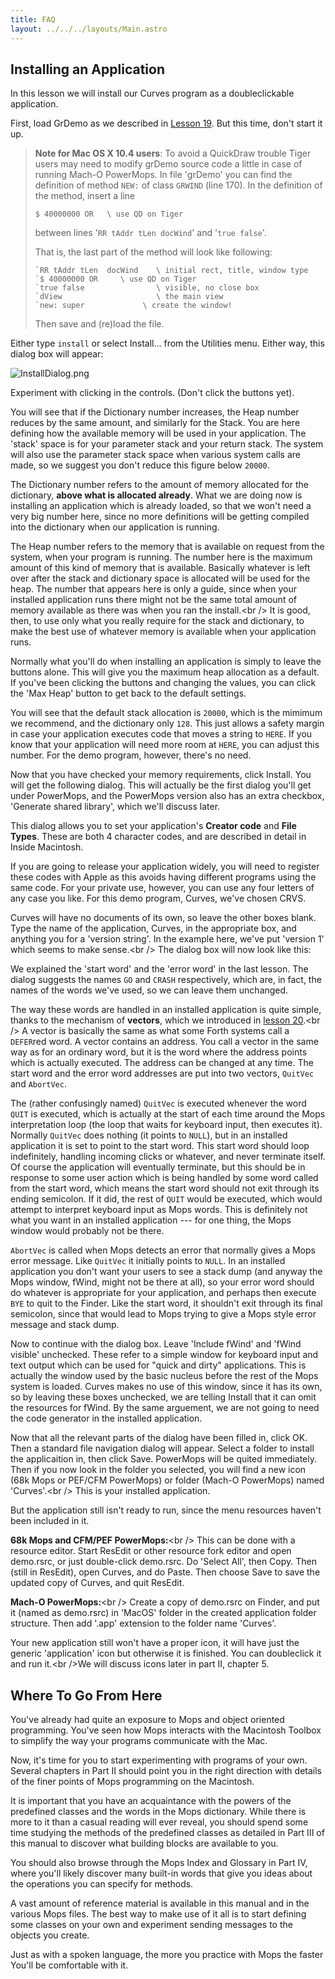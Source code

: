 ```yaml
---
title: FAQ
layout: ../../../layouts/Main.astro
---
```

Installing an Application
-------------------------

In this lesson we will install our Curves program as a doubleclickable
application.

First, load GrDemo as we described in [Lesson 19](Lesson_19).
But this time, don't start it up.

> **Note for Mac OS X 10.4 users**: To avoid a QuickDraw trouble Tiger users may need to
> modify grDemo source code a little in case of running Mach-O PowerMops.
> In file 'grDemo' you can find the definition of method
> `NEW:` of class `GRWIND` (line 170). In
> the definition of the method, insert a line
> 
> `$ 40000000 OR   \ use QD on Tiger`
> 
> between lines '`RR tAddr tLen docWind`' and
> '`true false`'.
> 
> That is, the last part of the method will look like following: 
> 
> ```shell
> `RR tAddr tLen  docWind    \ initial rect, title, window type
> `$ 40000000 OR     \ use QD on Tiger
> `true false                \ visible, no close box
> `dView                     \ the main view
> `new: super             \ create the window!
> ```
>  
> Then save and (re)load the file.

Either type `install` or select Install\... from the
Utilities menu. Either way, this dialog box will appear:

![](/pmops/InstallDialog.png "InstallDialog.png")

Experiment with clicking in the controls. (Don't click the buttons
yet).

You will see that if the Dictionary number increases, the Heap number
reduces by the same amount, and similarly for the Stack. You are here
defining how the available memory will be used in your application. The
'stack' space is for your parameter stack and your return stack. The
system will also use the parameter stack space when various system calls
are made, so we suggest you don't reduce this figure below
`20000`.

The Dictionary number refers to the amount of memory allocated for the
dictionary, **above what is allocated already**. What we are doing now
is installing an application which is already loaded, so that we won't
need a very big number here, since no more definitions will be getting
compiled into the dictionary when our application is running.

The Heap number refers to the memory that is available on request from
the system, when your program is running. The number here is the maximum
amount of this kind of memory that is available. Basically whatever is
left over after the stack and dictionary space is allocated will be used
for the heap. The number that appears here is only a guide, since when
your installed application runs there might not be the same total amount
of memory available as there was when you ran the install.\<br /\> It is
good, then, to use only what you really require for the stack and
dictionary, to make the best use of whatever memory is available when
your application runs.

Normally what you'll do when installing an application is simply to
leave the buttons alone. This will give you the maximum heap allocation
as a default. If you've been clicking the buttons and changing the
values, you can click the 'Max Heap' button to get back to
the default settings.

You will see that the default stack allocation is
`20000`, which is the mimimum we recommend, and the
dictionary only `128`. This just allows a safety margin
in case your application executes code that moves a string to
`HERE`. If you know that your application will need more
room at `HERE`, you can adjust this number. For the demo
program, however, there's no need.

Now that you have checked your memory requirements, click Install. You
will get the following dialog. This will actually be the first dialog
you'll get under PowerMops, and the PowerMops version also has an extra
checkbox, 'Generate shared library', which we'll discuss later.

This dialog allows you to set your application's **Creator code** and
**File Types**. These are both 4 character codes, and are described in
detail in Inside Macintosh.

If you are going to release your application widely, you will need to
register these codes with Apple as this avoids having different programs
using the same code. For your private use, however, you can use any four
letters of any case you like. For this demo program, Curves, we've
chosen CRVS.

Curves will have no documents of its own, so leave the other boxes
blank. Type the name of the application, Curves, in the appropriate box,
and anything you for a 'version string'. In the example here, we've
put 'version 1' which seems to make sense.\<br /\> The dialog box will
now look like this:

We explained the 'start word' and the 'error word' in the last
lesson. The dialog suggests the names `GO` and
`CRASH` respectively, which are, in fact, the names of
the words we've used, so we can leave them unchanged.

The way these words are handled in an installed application is quite
simple, thanks to the mechanism of **vectors**, which we introduced in
[lesson 20](Lesson_20#Scroll_Bar_Actions).\<br /\> A vector
is basically the same as what some Forth systems call a
`DEFER`red word. A vector contains an address. You call a
vector in the same way as for an ordinary word, but it is the word where
the address points which is actually executed. The address can be
changed at any time. The start word and the error word addresses are put
into two vectors, `QuitVec` and
`AbortVec`.

The (rather confusingly named) `QuitVec` is executed
whenever the word `QUIT` is executed, which is actually
at the start of each time around the Mops interpretation loop (the loop
that waits for keyboard input, then executes it). Normally
`QuitVec` does nothing (it points to
`NULL`), but in an installed application it is set to
point to the start word. This start word should loop indefinitely,
handling incoming clicks or whatever, and never terminate itself. Of
course the application will eventually terminate, but this should be in
response to some user action which is being handled by some word called
from the start word, which means the start word should not exit through
its ending semicolon. If it did, the rest of `QUIT` would
be executed, which would attempt to interpret keyboard input as Mops
words. This is definitely not what you want in an installed application
--- for one thing, the Mops window would probably not be there.

`AbortVec` is called when Mops detects an error that
normally gives a Mops error message. Like `QuitVec` it
initially points to `NULL`. In an installed application
you don't want your users to see a stack dump (and anyway the Mops
window, fWind, might not be there at all), so your error word should do
whatever is appropriate for your application, and perhaps then execute
`BYE` to quit to the Finder. Like the start word, it
shouldn't exit through its final semicolon, since that would lead to
Mops trying to give a Mops style error message and stack dump.

Now to continue with the dialog box. Leave 'Include fWind' and 'fWind
visible' unchecked. These refer to a simple window for keyboard input
and text output which can be used for "quick and dirty" applications.
This is actually the window used by the basic nucleus before the rest of
the Mops system is loaded. Curves makes no use of this window, since it
has its own, so by leaving these boxes unchecked, we are telling Install
that it can omit the resources for fWind. By the same arguement, we are
not going to need the code generator in the installed application.

Now that all the relevant parts of the dialog have been filled in, click
OK. Then a standard file navigation dialog will appear. Select a folder
to install the applicaition in, then click Save. PowerMops will be
quited immediately. Then if you now look in the folder you selected, you
will find a new icon (68k Mops or PEF/CFM PowerMops) or folder (Mach-O
PowerMops) named 'Curves'.\<br /\> This is your installed application.

But the application still isn't ready to run, since the menu resources
haven't been included in it.

**68k Mops and CFM/PEF PowerMops:**\<br /\> This can be done with a
resource editor. Start ResEdit or other resource fork editor and open
demo.rsrc, or just double-click demo.rsrc. Do 'Select All', then Copy.
Then (still in ResEdit), open Curves, and do Paste. Then choose Save to
save the updated copy of Curves, and quit ResEdit.

**Mach-O PowerMops:**\<br /\> Create a copy of demo.rsrc on Finder, and
put it (named as demo.rsrc) in 'MacOS' folder in the created
application folder structure. Then add '.app' extension to the folder
name 'Curves'.

Your new application still won't have a proper icon, it will have just
the generic 'application' icon but otherwise it is finished. You can
doubleclick it and run it.\<br /\>We will discuss icons later in part
II, chapter 5.

## Where To Go From Here

You've already had quite an exposure to Mops and object oriented
programming. You've seen how Mops interacts with the Macintosh Toolbox
to simplify the way your programs communicate with the Mac.

Now, it's time for you to start experimenting with programs of your own.
Several chapters in Part II should point you in the right direction with
details of the finer points of Mops programming on the Macintosh.

It is important that you have an acquaintance with the powers of the
predefined classes and the words in the Mops dictionary. While there is
more to it than a casual reading will ever reveal, you should spend some
time studying the methods of the predefined classes as detailed in Part
III of this manual to discover what building blocks are available to
you.

You should also browse through the Mops Index and Glossary
in Part IV, where you'll likely discover many built-in words that give
you ideas about the operations you can specify for methods.

A vast amount of reference material is available in this manual and in
the various Mops files. The best way to make use of it all is to start
defining some classes on your own and experiment sending messages to the
objects you create.

Just as with a spoken language, the more you practice with Mops the
faster You'll be comfortable with it.
